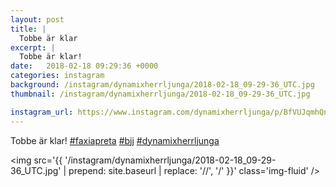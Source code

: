 ```yaml
---
layout: post
title: |
  Tobbe är klar
excerpt: |
  Tobbe är klar!   
date:   2018-02-18 09:29:36 +0000
categories: instagram
background: /instagram/dynamixherrljunga/2018-02-18_09-29-36_UTC.jpg
thumbnail: /instagram/dynamixherrljunga/2018-02-18_09-29-36_UTC.jpg

instagram_url: https://www.instagram.com/dynamixherrljunga/p/BfVUJqmhQnU
---
```

Tobbe är klar! [#faxiapreta](https://www.instagram.com/explore/tags/faxiapreta/) [#bjj](https://www.instagram.com/explore/tags/bjj/) [#dynamixherrljunga](https://www.instagram.com/explore/tags/dynamixherrljunga/)



<img src='{{ '/instagram/dynamixherrljunga/2018-02-18_09-29-36_UTC.jpg' | prepend: site.baseurl | replace: '//', '/' }}' class='img-fluid' />
